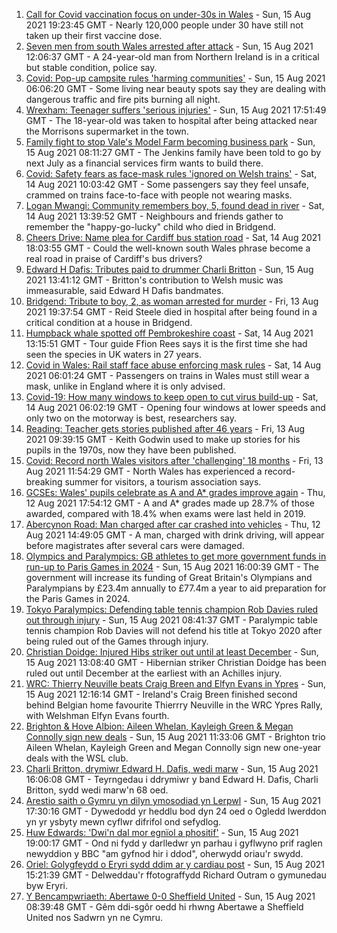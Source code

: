 1. [Call for Covid vaccination focus on under-30s in Wales](https://www.bbc.co.uk/news/uk-wales-58224626) - Sun, 15 Aug 2021 19:23:45 GMT - Nearly 120,000 people under 30 have still not taken up their first vaccine dose.
2. [Seven men from south Wales arrested after attack](https://www.bbc.co.uk/news/uk-northern-ireland-58221966) - Sun, 15 Aug 2021 12:06:37 GMT - A 24-year-old man from Northern Ireland is in a critical but stable condition, police say.
3. [Covid: Pop-up campsite rules 'harming communities'](https://www.bbc.co.uk/news/uk-wales-58009261) - Sun, 15 Aug 2021 06:06:20 GMT - Some living near beauty spots say they are dealing with dangerous traffic and fire pits burning all night.
4. [Wrexham: Teenager suffers 'serious injuries'](https://www.bbc.co.uk/news/uk-wales-58224091) - Sun, 15 Aug 2021 17:51:49 GMT - The 18-year-old was taken to hospital after being attacked near the Morrisons supermarket in the town.
5. [Family fight to stop Vale's Model Farm becoming business park](https://www.bbc.co.uk/news/uk-wales-58217398) - Sun, 15 Aug 2021 08:11:27 GMT - The Jenkins family have been told to go by next July as a financial services firm wants to build there.
6. [Covid: Safety fears as face-mask rules 'ignored on Welsh trains'](https://www.bbc.co.uk/news/uk-wales-58144669) - Sat, 14 Aug 2021 10:03:42 GMT - Some passengers say they feel unsafe, crammed on trains face-to-face with people not wearing masks.
7. [Logan Mwangi: Community remembers boy, 5, found dead in river](https://www.bbc.co.uk/news/uk-wales-58213255) - Sat, 14 Aug 2021 13:39:52 GMT - Neighbours and friends gather to remember the "happy-go-lucky" child who died in Bridgend.
8. [Cheers Drive: Name plea for Cardiff bus station road](https://www.bbc.co.uk/news/uk-wales-58216521) - Sat, 14 Aug 2021 18:03:55 GMT - Could the well-known south Wales phrase become a real road in praise of Cardiff's bus drivers?
9. [Edward H Dafis: Tributes paid to drummer Charli Britton](https://www.bbc.co.uk/news/uk-wales-58223168) - Sun, 15 Aug 2021 13:41:12 GMT - Britton's contribution to Welsh music was immeasurable, said Edward H Dafis bandmates.
10. [Bridgend: Tribute to boy, 2, as woman arrested for murder](https://www.bbc.co.uk/news/uk-wales-58194706) - Fri, 13 Aug 2021 19:37:54 GMT - Reid Steele died in hospital after being found in a critical condition at a house in Bridgend.
11. [Humpback whale spotted off Pembrokeshire coast](https://www.bbc.co.uk/news/uk-wales-58214562) - Sat, 14 Aug 2021 13:15:51 GMT - Tour guide Ffion Rees says it is the first time she had seen the species in UK waters in 27 years.
12. [Covid in Wales: Rail staff face abuse enforcing mask rules](https://www.bbc.co.uk/news/uk-wales-58205655) - Sat, 14 Aug 2021 06:01:24 GMT - Passengers on trains in Wales must still wear a mask, unlike in England where it is only advised.
13. [Covid-19: How many windows to keep open to cut virus build-up](https://www.bbc.co.uk/news/uk-wales-58204733) - Sat, 14 Aug 2021 06:02:19 GMT - Opening four windows at lower speeds and only two on the motorway is best, researchers say.
14. [Reading: Teacher gets stories published after 46 years](https://www.bbc.co.uk/news/uk-wales-58189969) - Fri, 13 Aug 2021 09:39:15 GMT - Keith Godwin used to make up stories for his pupils in the 1970s, now they have been published.
15. [Covid: Record north Wales visitors after 'challenging' 18 months](https://www.bbc.co.uk/news/uk-wales-58201388) - Fri, 13 Aug 2021 11:54:29 GMT - North Wales has experienced a record-breaking summer for visitors, a tourism association says.
16. [GCSEs: Wales' pupils celebrate as A and A* grades improve again](https://www.bbc.co.uk/news/uk-wales-58191705) - Thu, 12 Aug 2021 17:54:12 GMT - A and A* grades made up 28.7% of those awarded, compared with 18.4% when exams were last held in 2019.
17. [Abercynon Road: Man charged after car crashed into vehicles](https://www.bbc.co.uk/news/uk-wales-58184062) - Thu, 12 Aug 2021 14:49:05 GMT - A man, charged with drink driving, will appear before magistrates after several cars were damaged.
18. [Olympics and Paralympics: GB athletes to get more government funds in run-up to Paris Games in 2024](https://www.bbc.co.uk/sport/58222726) - Sun, 15 Aug 2021 16:00:39 GMT - The government will increase its funding of Great Britain's Olympians and Paralympians by £23.4m annually to £77.4m a year to aid preparation for the Paris Games in 2024.
19. [Tokyo Paralympics: Defending table tennis champion Rob Davies ruled out through injury](https://www.bbc.co.uk/sport/disability-sport/58220983) - Sun, 15 Aug 2021 08:41:37 GMT - Paralympic table tennis champion Rob Davies will not defend his title at Tokyo 2020 after being ruled out of the Games through injury.
20. [Christian Doidge: Injured Hibs striker out until at least December](https://www.bbc.co.uk/sport/football/58223008) - Sun, 15 Aug 2021 13:08:40 GMT - Hibernian striker Christian Doidge has been ruled out until December at the earliest with an Achilles injury.
21. [WRC: Thierry Neuville beats Craig Breen and Elfyn Evans in Ypres](https://www.bbc.co.uk/sport/motorsport/58221373) - Sun, 15 Aug 2021 12:16:14 GMT - Ireland's Craig Breen finished second behind Belgian home favourite Thierrry Neuville in the WRC Ypres Rally, with Welshman Elfyn Evans fourth.
22. [Brighton & Hove Albion: Aileen Whelan, Kayleigh Green & Megan Connolly sign new deals](https://www.bbc.co.uk/sport/football/58222056) - Sun, 15 Aug 2021 11:33:06 GMT - Brighton trio Aileen Whelan, Kayleigh Green and Megan Connolly sign new one-year deals with the WSL club.
23. [Charli Britton, drymiwr Edward H. Dafis, wedi marw](https://www.bbc.co.uk/newyddion/58209274) - Sun, 15 Aug 2021 16:06:08 GMT - Teyrngedau i ddrymiwr y band Edward H. Dafis, Charli Britton, sydd wedi marw'n 68 oed.
24. [Arestio saith o Gymru yn dilyn ymosodiad yn Lerpwl](https://www.bbc.co.uk/newyddion/58225608) - Sun, 15 Aug 2021 17:30:16 GMT - Dywedodd yr heddlu bod dyn 24 oed o Ogledd Iwerddon yn yr ysbyty mewn cyflwr difrifol ond sefydlog.
25. [Huw Edwards: 'Dwi'n dal mor egnïol a phositif'](https://www.bbc.co.uk/newyddion/58209276) - Sun, 15 Aug 2021 19:00:17 GMT - Ond ni fydd y darlledwr yn parhau i gyflwyno prif raglen newyddion y BBC "am gyfnod hir i ddod", oherwydd oriau'r swydd.
26. [Oriel: Golygfeydd o Eryri sydd ddim ar y cardiau post](https://www.bbc.co.uk/newyddion/58089792) - Sun, 15 Aug 2021 15:21:39 GMT - Delweddau'r ffotograffydd Richard Outram o gymunedau byw Eryri.
27. [Y Bencampwriaeth: Abertawe 0-0 Sheffield United](https://www.bbc.co.uk/newyddion/58209273) - Sun, 15 Aug 2021 08:39:48 GMT - Gêm ddi-sgôr oedd hi rhwng Abertawe a Sheffield United nos Sadwrn yn ne Cymru.

